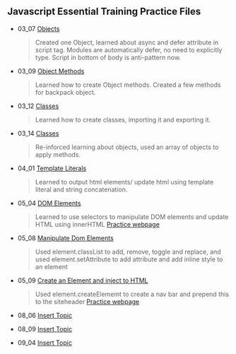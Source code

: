## Javascript Essential Training Practice Files

- 03_07 [Objects](https://github.com/m-soro/Practice/tree/main/03_07)
  > Created one Object, learned about async and defer attribute in script tag. Modules are automatically defer, no need to explicitly type. Script in bottom of body is anti-pattern now.
- 03_09 [Object Methods](https://github.com/m-soro/Practice/tree/main/03_09)
  > Learned how to create Object methods. Created a few methods for backpack object.
- 03_12 [Classes](https://github.com/m-soro/Practice/tree/main/03_12)
  > Learned how to create classes, importing it and exporting it.
- 03_14 [Classes](https://github.com/m-soro/Practice/tree/main/03_14)
  > Re-inforced learning about objects, used an array of objects to apply methods.
- 04_01 [Template Literals](https://github.com/m-soro/Practice/tree/main/04_01)
  > Learned to output html elements/ update html using template literal and string concatenation.
- 05_04 [DOM Elements](https://github.com/m-soro/Practice/tree/main/05_04)
  > Learned to use selectors to manipulate DOM elements and update HTML using innerHTML
  > [Practice webpage](https://m-soro.github.io/Practice/05_04/index.html)
- 05_08 [Manipulate Dom Elements](https://github.com/m-soro/Practice/tree/main/05_08)
  > Used element.classList to add, remove, toggle and replace, and used element.setAttribute to add attribute and add inline style to an element
- 05_09 [Create an Element and inject to HTML](https://github.com/m-soro/Practice/tree/main/05_09)
  > Used element.createElememt to create a nav bar and prepend this to the siteheader
  > [Practice webpage](https://m-soro.github.io/Practice/05_09/index.html)
- 08_06 [Insert Topic](https://github.com/m-soro/Practice/tree/main/08_06)
  >
- 08_09 [Insert Topic](https://github.com/m-soro/Practice/tree/main/08_09)
  >
- 09_04 [Insert Topic](https://github.com/m-soro/Practice/tree/main/09_04)
  >
